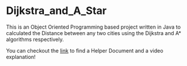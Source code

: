 # Dijkstra_and_A_Star

This is an Object Oriented Programming based project written in Java to calculated the Distance between any two cities using the Dijkstra and A* algorithms respectively.

You can checkout the [link](https://drive.google.com/drive/folders/1GD7X1Cu34LKMs5nn7t87rMAySfDyaDSQ?usp=sharing) to find a Helper Document and a video explanation!
